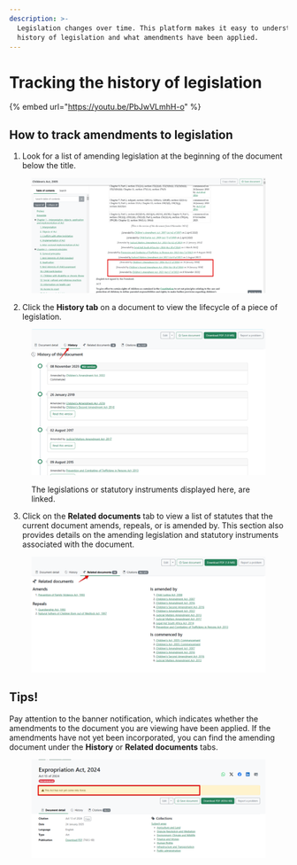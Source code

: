 ```yaml
---
description: >-
  Legislation changes over time. This platform makes it easy to understand the
  history of legislation and what amendments have been applied.
---
```


# Tracking the history of legislation


{% embed url="https://youtu.be/PbJwVLmhH-o" %}


## How to track amendments to legislation&#x20;

1. Look for a list of amending legislation at the beginning of the document below the title.

<figure><img src="../.gitbook/assets/lawlibrary--legislation 7 (1).png" alt=""><figcaption></figcaption></figure>

2. Click the **History tab** on a document to view the lifecycle of a piece of legislation.

<figure><img src="../.gitbook/assets/lawlibrary--legislation 8.png" alt=""><figcaption><p>The legislations or statutory instruments displayed here, are linked.</p></figcaption></figure>

3. Click on the **Related documents** tab to view a list of statutes that the current document amends, repeals, or is amended by. This section also provides details on the amending legislation and statutory instruments associated with the document.

<figure><img src="../.gitbook/assets/lawlibrary--legislation 9.png" alt=""><figcaption></figcaption></figure>

## Tips!

Pay attention to the banner notification, which indicates whether the amendments to the document you are viewing have been applied. If the amendments have not yet been incorporated, you can find the amending document under the **History** or **Related documents** tabs.

<figure><img src="../.gitbook/assets/lawlibrary--legislation 10.png" alt=""><figcaption></figcaption></figure>